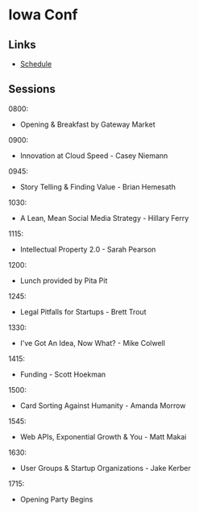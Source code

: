 # Iowa Conf

## Links

- [Schedule](http://iowaconf.com/#schedule)

## Sessions

0800:

- Opening & Breakfast by Gateway Market

0900:

- Innovation at Cloud Speed - Casey Niemann

0945:

- Story Telling & Finding Value - Brian Hemesath

1030:

- A Lean, Mean Social Media Strategy - Hillary Ferry

1115:

- Intellectual Property 2.0 - Sarah Pearson

1200:

- Lunch provided by Pita Pit

1245:

- Legal Pitfalls for Startups - Brett Trout

1330:

- I've Got An Idea, Now What? - Mike Colwell

1415:

- Funding - Scott Hoekman

1500:

- Card Sorting Against Humanity - Amanda Morrow

1545:

- Web APIs, Exponential Growth & You - Matt Makai

1630:
 - User Groups & Startup Organizations - Jake Kerber

1715:

- Opening Party Begins

